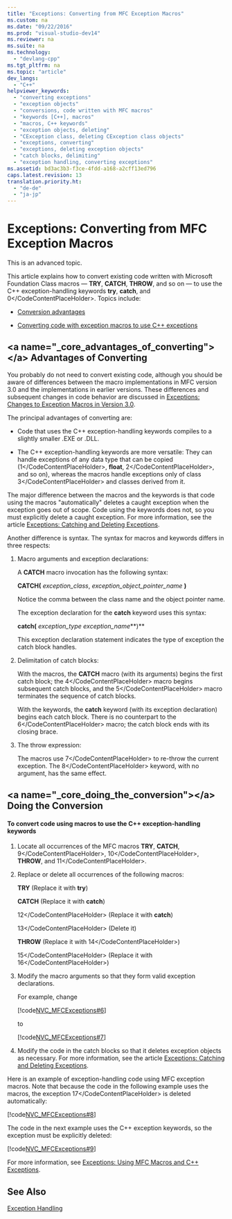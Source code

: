 ```yaml
---
title: "Exceptions: Converting from MFC Exception Macros"
ms.custom: na
ms.date: "09/22/2016"
ms.prod: "visual-studio-dev14"
ms.reviewer: na
ms.suite: na
ms.technology: 
  - "devlang-cpp"
ms.tgt_pltfrm: na
ms.topic: "article"
dev_langs: 
  - "C++"
helpviewer_keywords: 
  - "converting exceptions"
  - "exception objects"
  - "conversions, code written with MFC macros"
  - "keywords [C++], macros"
  - "macros, C++ keywords"
  - "exception objects, deleting"
  - "CException class, deleting CException class objects"
  - "exceptions, converting"
  - "exceptions, deleting exception objects"
  - "catch blocks, delimiting"
  - "exception handling, converting exceptions"
ms.assetid: bd3ac3b3-f3ce-4fdd-a168-a2cff13ed796
caps.latest.revision: 13
translation.priority.ht: 
  - "de-de"
  - "ja-jp"
---
```

# Exceptions: Converting from MFC Exception Macros
This is an advanced topic.  
  
 This article explains how to convert existing code written with Microsoft Foundation Class macros — **TRY**, **CATCH**, **THROW**, and so on — to use the C++ exception-handling keywords **try**, **catch**, and <CodeContentPlaceHolder>0\</CodeContentPlaceHolder>. Topics include:  
  
-   [Conversion advantages](#_core_advantages_of_converting)  
  
-   [Converting code with exception macros to use C++ exceptions](#_core_doing_the_conversion)  
  
##  \<a name="_core_advantages_of_converting">\</a> Advantages of Converting  
 You probably do not need to convert existing code, although you should be aware of differences between the macro implementations in MFC version 3.0 and the implementations in earlier versions. These differences and subsequent changes in code behavior are discussed in [Exceptions: Changes to Exception Macros in Version 3.0](../vs140/exceptions--changes-to-exception-macros-in-version-3.0.md).  
  
 The principal advantages of converting are:  
  
-   Code that uses the C++ exception-handling keywords compiles to a slightly smaller .EXE or .DLL.  
  
-   The C++ exception-handling keywords are more versatile: They can handle exceptions of any data type that can be copied (<CodeContentPlaceHolder>1\</CodeContentPlaceHolder>, **float**, <CodeContentPlaceHolder>2\</CodeContentPlaceHolder>, and so on), whereas the macros handle exceptions only of class <CodeContentPlaceHolder>3\</CodeContentPlaceHolder> and classes derived from it.  
  
 The major difference between the macros and the keywords is that code using the macros "automatically" deletes a caught exception when the exception goes out of scope. Code using the keywords does not, so you must explicitly delete a caught exception. For more information, see the article [Exceptions: Catching and Deleting Exceptions](../vs140/exceptions--catching-and-deleting-exceptions.md).  
  
 Another difference is syntax. The syntax for macros and keywords differs in three respects:  
  
1.  Macro arguments and exception declarations:  
  
     A **CATCH** macro invocation has the following syntax:  
  
     **CATCH(** *exception_class*, *exception_object_pointer_name* **)**  
  
     Notice the comma between the class name and the object pointer name.  
  
     The exception declaration for the **catch** keyword uses this syntax:  
  
     **catch(** *exception_type* *exception_name***)**  
  
     This exception declaration statement indicates the type of exception the catch block handles.  
  
2.  Delimitation of catch blocks:  
  
     With the macros, the **CATCH** macro (with its arguments) begins the first catch block; the <CodeContentPlaceHolder>4\</CodeContentPlaceHolder> macro begins subsequent catch blocks, and the <CodeContentPlaceHolder>5\</CodeContentPlaceHolder> macro terminates the sequence of catch blocks.  
  
     With the keywords, the **catch** keyword (with its exception declaration) begins each catch block. There is no counterpart to the <CodeContentPlaceHolder>6\</CodeContentPlaceHolder> macro; the catch block ends with its closing brace.  
  
3.  The throw expression:  
  
     The macros use <CodeContentPlaceHolder>7\</CodeContentPlaceHolder> to re-throw the current exception. The <CodeContentPlaceHolder>8\</CodeContentPlaceHolder> keyword, with no argument, has the same effect.  
  
##  \<a name="_core_doing_the_conversion">\</a> Doing the Conversion  
  
#### To convert code using macros to use the C++ exception-handling keywords  
  
1.  Locate all occurrences of the MFC macros **TRY**, **CATCH**, <CodeContentPlaceHolder>9\</CodeContentPlaceHolder>, <CodeContentPlaceHolder>10\</CodeContentPlaceHolder>, **THROW**, and <CodeContentPlaceHolder>11\</CodeContentPlaceHolder>.  
  
2.  Replace or delete all occurrences of the following macros:  
  
     **TRY** (Replace it with **try**)  
  
     **CATCH** (Replace it with **catch**)  
  
     <CodeContentPlaceHolder>12\</CodeContentPlaceHolder> (Replace it with **catch**)  
  
     <CodeContentPlaceHolder>13\</CodeContentPlaceHolder> (Delete it)  
  
     **THROW** (Replace it with <CodeContentPlaceHolder>14\</CodeContentPlaceHolder>)  
  
     <CodeContentPlaceHolder>15\</CodeContentPlaceHolder> (Replace it with <CodeContentPlaceHolder>16\</CodeContentPlaceHolder>)  
  
3.  Modify the macro arguments so that they form valid exception declarations.  
  
     For example, change  
  
     [!code[NVC_MFCExceptions#6](../vs140/codesnippet/CPP/exceptions--converting-from-mfc-exception-macros_1.cpp)]  
  
     to  
  
     [!code[NVC_MFCExceptions#7](../vs140/codesnippet/CPP/exceptions--converting-from-mfc-exception-macros_2.cpp)]  
  
4.  Modify the code in the catch blocks so that it deletes exception objects as necessary. For more information, see the article [Exceptions: Catching and Deleting Exceptions](../vs140/exceptions--catching-and-deleting-exceptions.md).  
  
 Here is an example of exception-handling code using MFC exception macros. Note that because the code in the following example uses the macros, the exception <CodeContentPlaceHolder>17\</CodeContentPlaceHolder> is deleted automatically:  
  
 [!code[NVC_MFCExceptions#8](../vs140/codesnippet/CPP/exceptions--converting-from-mfc-exception-macros_3.cpp)]  
  
 The code in the next example uses the C++ exception keywords, so the exception must be explicitly deleted:  
  
 [!code[NVC_MFCExceptions#9](../vs140/codesnippet/CPP/exceptions--converting-from-mfc-exception-macros_4.cpp)]  
  
 For more information, see [Exceptions: Using MFC Macros and C++ Exceptions](../vs140/exceptions--using-mfc-macros-and-c---exceptions.md).  
  
## See Also  
 [Exception Handling](../vs140/exception-handling-in-mfc.md)